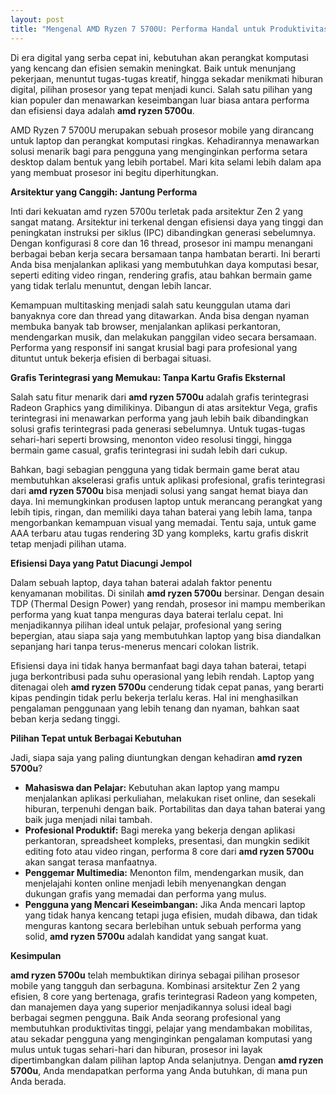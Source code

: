 ```yaml
---
layout: post
title: "Mengenal AMD Ryzen 7 5700U: Performa Handal untuk Produktivitas dan Hiburan"
---
```


Di era digital yang serba cepat ini, kebutuhan akan perangkat komputasi yang kencang dan efisien semakin meningkat. Baik untuk menunjang pekerjaan, menuntut tugas-tugas kreatif, hingga sekadar menikmati hiburan digital, pilihan prosesor yang tepat menjadi kunci. Salah satu pilihan yang kian populer dan menawarkan keseimbangan luar biasa antara performa dan efisiensi daya adalah **amd ryzen 5700u**.

AMD Ryzen 7 5700U merupakan sebuah prosesor mobile yang dirancang untuk laptop dan perangkat komputasi ringkas. Kehadirannya menawarkan solusi menarik bagi para pengguna yang menginginkan performa setara desktop dalam bentuk yang lebih portabel. Mari kita selami lebih dalam apa yang membuat prosesor ini begitu diperhitungkan.

**Arsitektur yang Canggih: Jantung Performa**

Inti dari kekuatan amd ryzen 5700u terletak pada arsitektur Zen 2 yang sangat matang. Arsitektur ini terkenal dengan efisiensi daya yang tinggi dan peningkatan instruksi per siklus (IPC) dibandingkan generasi sebelumnya. Dengan konfigurasi 8 core dan 16 thread, prosesor ini mampu menangani berbagai beban kerja secara bersamaan tanpa hambatan berarti. Ini berarti Anda bisa menjalankan aplikasi yang membutuhkan daya komputasi besar, seperti editing video ringan, rendering grafis, atau bahkan bermain game yang tidak terlalu menuntut, dengan lebih lancar.

Kemampuan multitasking menjadi salah satu keunggulan utama dari banyaknya core dan thread yang ditawarkan. Anda bisa dengan nyaman membuka banyak tab browser, menjalankan aplikasi perkantoran, mendengarkan musik, dan melakukan panggilan video secara bersamaan. Performa yang responsif ini sangat krusial bagi para profesional yang dituntut untuk bekerja efisien di berbagai situasi.

**Grafis Terintegrasi yang Memukau: Tanpa Kartu Grafis Eksternal**

Salah satu fitur menarik dari **amd ryzen 5700u** adalah grafis terintegrasi Radeon Graphics yang dimilikinya. Dibangun di atas arsitektur Vega, grafis terintegrasi ini menawarkan performa yang jauh lebih baik dibandingkan solusi grafis terintegrasi pada generasi sebelumnya. Untuk tugas-tugas sehari-hari seperti browsing, menonton video resolusi tinggi, hingga bermain game casual, grafis terintegrasi ini sudah lebih dari cukup.

Bahkan, bagi sebagian pengguna yang tidak bermain game berat atau membutuhkan akselerasi grafis untuk aplikasi profesional, grafis terintegrasi dari **amd ryzen 5700u** bisa menjadi solusi yang sangat hemat biaya dan daya. Ini memungkinkan produsen laptop untuk merancang perangkat yang lebih tipis, ringan, dan memiliki daya tahan baterai yang lebih lama, tanpa mengorbankan kemampuan visual yang memadai. Tentu saja, untuk game AAA terbaru atau tugas rendering 3D yang kompleks, kartu grafis diskrit tetap menjadi pilihan utama.

**Efisiensi Daya yang Patut Diacungi Jempol**

Dalam sebuah laptop, daya tahan baterai adalah faktor penentu kenyamanan mobilitas. Di sinilah **amd ryzen 5700u** bersinar. Dengan desain TDP (Thermal Design Power) yang rendah, prosesor ini mampu memberikan performa yang kuat tanpa menguras daya baterai terlalu cepat. Ini menjadikannya pilihan ideal untuk pelajar, profesional yang sering bepergian, atau siapa saja yang membutuhkan laptop yang bisa diandalkan sepanjang hari tanpa terus-menerus mencari colokan listrik.

Efisiensi daya ini tidak hanya bermanfaat bagi daya tahan baterai, tetapi juga berkontribusi pada suhu operasional yang lebih rendah. Laptop yang ditenagai oleh **amd ryzen 5700u** cenderung tidak cepat panas, yang berarti kipas pendingin tidak perlu bekerja terlalu keras. Hal ini menghasilkan pengalaman penggunaan yang lebih tenang dan nyaman, bahkan saat beban kerja sedang tinggi.

**Pilihan Tepat untuk Berbagai Kebutuhan**

Jadi, siapa saja yang paling diuntungkan dengan kehadiran **amd ryzen 5700u**?

*   **Mahasiswa dan Pelajar:** Kebutuhan akan laptop yang mampu menjalankan aplikasi perkuliahan, melakukan riset online, dan sesekali hiburan, terpenuhi dengan baik. Portabilitas dan daya tahan baterai yang baik juga menjadi nilai tambah.
*   **Profesional Produktif:** Bagi mereka yang bekerja dengan aplikasi perkantoran, spreadsheet kompleks, presentasi, dan mungkin sedikit editing foto atau video ringan, performa 8 core dari **amd ryzen 5700u** akan sangat terasa manfaatnya.
*   **Penggemar Multimedia:** Menonton film, mendengarkan musik, dan menjelajahi konten online menjadi lebih menyenangkan dengan dukungan grafis yang memadai dan performa yang mulus.
*   **Pengguna yang Mencari Keseimbangan:** Jika Anda mencari laptop yang tidak hanya kencang tetapi juga efisien, mudah dibawa, dan tidak menguras kantong secara berlebihan untuk sebuah performa yang solid, **amd ryzen 5700u** adalah kandidat yang sangat kuat.

**Kesimpulan**

**amd ryzen 5700u** telah membuktikan dirinya sebagai pilihan prosesor mobile yang tangguh dan serbaguna. Kombinasi arsitektur Zen 2 yang efisien, 8 core yang bertenaga, grafis terintegrasi Radeon yang kompeten, dan manajemen daya yang superior menjadikannya solusi ideal bagi berbagai segmen pengguna. Baik Anda seorang profesional yang membutuhkan produktivitas tinggi, pelajar yang mendambakan mobilitas, atau sekadar pengguna yang menginginkan pengalaman komputasi yang mulus untuk tugas sehari-hari dan hiburan, prosesor ini layak dipertimbangkan dalam pilihan laptop Anda selanjutnya. Dengan **amd ryzen 5700u**, Anda mendapatkan performa yang Anda butuhkan, di mana pun Anda berada.
